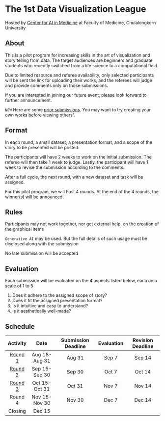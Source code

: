 # The 1st Data Visualization League
Hosted by [Center for AI in Medicine](https://aim.md.chula.ac.th/) at Faculty of Medicine, Chulalongkorn University

## About 
This is a pilot program for increasing skills in the art of visualization and story telling from data. The target audiences are beginners and graduate students who recently switched from a life science to a computational field.

Due to limited resource and referee availability, only selected participants will be sent the link for uploading their works, and the referees will judge and provide comments only on those submissions.

If you are interested in joining our future event, please look forward to further announcement.

`NEW` Here are some [prior submissions](https://github.com/cmb-chula/data-viz-league-pilot/blob/main/gallery.md). You may want to try creating your own works before viewing others'.

## Format
In each round, a small dataset, a presentation format, and a scope of the story to be presented will be posted.

The participants will have 2 weeks to work on the initial submission. The referee will then take 1 week to judge. Lastly, the participant will have 1 week to revise the submission according to the comments.

After a full cycle, the next round, with a new dataset and task will be assigned.

For this pilot program, we will host 4 rounds. At the end of the 4 rounds, the winner(s) will be announced.

## Rules
Participants may not work together, nor get external help, on the creation of the graphical items

`Generative AI` may be used. But the full details of such usage must be disclosed along with the submission

No late submission will be accepted

## Evaluation
Each submission will be evaluated on the 4 aspects listed below, each on a scale of 1 to 5
1. Does it adhere to the assigned scope of story?
2. Does it fit the assigned presentation format?
3.	Is it intuitive and easy to understand?
4.	Is it aesthetically well-made?

## Schedule
|  Activity |  Date  |  Submission Deadline  |  Evaluation  |  Revision Deadline  |
|  :-:  |  :-:  |  :-:  |  :-:  |  :-:  |
|  [Round 1](https://github.com/cmb-chula/data-viz-league-pilot/blob/main/round1.md)   |  Aug 18-Aug 31   |  Aug 31   |   Sep 7  |  Sep 14   |
|  [Round 2](https://github.com/cmb-chula/data-viz-league-pilot/blob/main/round2.md)   |  Sep 15-Sep 30   |  Sep 30   |   Oct 7  |  Oct 14   |
|  [Round 3](https://github.com/cmb-chula/data-viz-league-pilot/blob/main/round3.md)    |  Oct 15-Oct 31   |  Oct 31   |   Nov 7  |  Nov 14   |
|  Round 4   |  Nov 15-Nov 30   |  Nov 30   |   Dec 7  |  Dec 14   |
|  Closing   |  Dec 15   |     |     |     |
